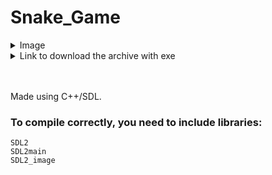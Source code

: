 # Snake_Game
<details><summary>Image</summary>
<p>

</p>
</details>

<details><summary>Link to download the archive with exe</summary>
<p>

https://drive.google.com/uc?export=download&id=1qr6vDlgWSLQBbCfdG1vpiHUz44J1iEKI

</p>
</details>

<br/>
<br/>

Made using C++/SDL. <br/>
### To compile correctly, you need to include libraries:
```
SDL2
SDL2main
SDL2_image
```
